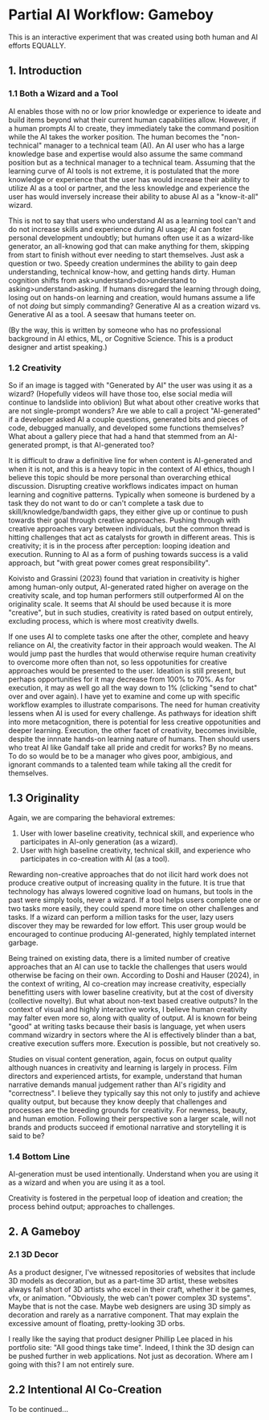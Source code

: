 # Partial AI Workflow: Gameboy

This is an interactive experiment that was created using both human and AI efforts EQUALLY.

## 1. Introduction

### 1.1 Both a Wizard and a Tool

AI enables those with no or low prior knowledge or experience to ideate and build items beyond what their current human capabilities allow. However, if a human prompts AI to create, they immediately take the command position while the AI takes the worker position. The human becomes the "non-technical" manager to a technical team (AI). An AI user who has a large knowledge base and expertise would also assume the same command position but as a technical manager to a technical team. Assuming that the learning curve of AI tools is not extreme, it is postulated that the more knowledge or experience that the user has would increase their ability to utilize AI as a tool or partner, and the less knowledge and experience the user has would inversely increase their ability to abuse AI as a "know-it-all" wizard.

This is not to say that users who understand AI as a learning tool can't and do not increase skills and experience during AI usage; AI can foster personal development undoubtly; but humans often use it as a wizard-like generator, an all-knowing god that can make anything for them, skipping from start to finish without ever needing to start themselves. Just ask a question or two. Speedy creation undermines the ability to gain deep understanding, technical know-how, and getting hands dirty. Human cognition shifts from ask>understand>do>understand to asking>understand>asking. If humans disregard the learning through doing, losing out on hands-on learning and creation, would humans assume a life of not *doing* but simply commanding? Generative AI as a creation wizard vs. Generative AI as a tool. A seesaw that humans teeter on.

(By the way, this is written by someone who has no professional background in AI ethics, ML, or Cognitive Science. This is a product designer and artist speaking.)

### 1.2 Creativity

So if an image is tagged with "Generated by AI" the user was using it as a wizard? (Hopefully videos will have those too, else social media will continue to landslide into oblivion) But what about other creative works that are not single-prompt wonders? Are we able to call a project "AI-generated" if a developer asked AI a couple questions, generated bits and pieces of code, debugged manually, and developed some functions themselves? What about a gallery piece that had a hand that stemmed from an AI-generated prompt, is that AI-generated too?

It is difficult to draw a definitive line for when content is AI-generated and when it is not, and this is a heavy topic in the context of AI ethics, though I believe this topic should be more personal than overarching ethical discussion. Disrupting creative workflows indicates impact on human learning and cognitive patterns. Typically when someone is burdened by a task they do not want to do or can't complete a task due to skill/knowledge/bandwidth gaps, they either give up or continue to push towards their goal through creative approaches. Pushing through with creative approaches vary between individuals, but the common thread is hitting challenges that act as catalysts for growth in different areas. This is creativity; it is in the process after perception: looping ideation and execution. Running to AI as a form of pushing towards success is a valid approach, but "with great power comes great responsibility".

Koivisto and Grassini (2023) found that variation in creativity is higher among human-only output, AI-generated rated higher on average on the creativity scale, and top human performers still outperformed AI on the originality scale. It seems that AI should be used because it is more "creative", but in such studies, creativity is rated based on output entirely, excluding process, which is where most creativity dwells. 

If one uses AI to complete tasks one after the other, complete and heavy reliance on AI, the creativity factor in their approach would weaken. The AI would jump past the hurdles that would otherwise require human creativity to overcome more often than not, so less oppotunities for creative approaches would be presented to the user. Ideation is still present, but perhaps opportunities for it may decrease from 100% to 70%. As for execution, it may as well go all the way down to 1% (clicking "send to chat" over and over again). I have yet to examine and come up with specific workflow examples to illustrate comparisons. The need for human creativity lessens when AI is used for every challenge. As pathways for ideation shift into more metacognition, there is potential for less creative oppotunities and deeper learning. Execution, the other facet of creativity, becomes invisible, despite the innnate hands-on learning nature of humans. Then should users who treat AI like Gandalf take all pride and credit for works? By no means. To do so would be to be a manager who gives poor, ambigious, and ignorant commands to a talented team while taking all the credit for themselves.

## 1.3 Originality

Again, we are comparing the behavioral extremes:

1. User with lower baseline creativity, technical skill, and experience who participates in AI-only generation (as a wizard).
2. User with high baseline creativity, technical skill, and experience who participates in co-creation with AI (as a tool).

Rewarding non-creative approaches that do not ilicit hard work does not produce creative output of increasing quality in the future. It is true that technology has always lowered cognitive load on humans, but tools in the past were simply tools, never a wizard. If a tool helps users complete one or two tasks more easily, they could spend more time on other challenges and tasks. If a wizard can perform a million tasks for the user, lazy users discover they may be rewarded for low effort. This user group would be encouraged to continue producing AI-generated, highly templated internet garbage. 

Being trained on existing data, there is a limited number of creative approaches that an AI can use to tackle the challenges that users would otherwise be facing on their own. According to Doshi and Hauser (2024), in the context of writing, AI co-creation may increase creativity, especially benefitting users with lower baseline creativity, but at the cost of diversity (collective novelty). But what about non-text based creative outputs? In the context of visual and highly interactive works, I believe human creativity may falter even more so, along with quality of output. AI is known for being "good" at writing tasks because their basis is language, yet when users command wizardry in sectors where the AI is effectively blinder than a bat, creative execution suffers more. Execution is possible, but not creatively so. 

Studies on visual content generation, again, focus on output quality although nuances in creativity and learning is largely in process. Film directors and experienced artists, for example, understand that human narrative demands manual judgement rather than AI's rigidity and "correctness". I believe they typically say this not only to justify and achieve quality output, but because they know deeply that challenges and processes are the breeding grounds for creativity. For newness, beauty, and human emotion. Following their perspective son a larger scale, will not brands and products succeed if emotional narrative and storytelling it is said to be?

### 1.4 Bottom Line

AI-generation must be used intentionally. Understand when you are using it as a wizard and when you are using it as a tool.

Creativity is fostered in the perpetual loop of ideation and creation; the process behind output; approaches to challenges.

## 2. A Gameboy

### 2.1 3D Decor

As a product designer, I've witnessed repositories of websites that include 3D models as decoration, but as a part-time 3D artist, these websites always fall short of 3D artists who excel in their craft, whether it be games, vfx, or animation. "Obviously, the web can't power complex 3D systems". Maybe that is not the case. Maybe web designers are using 3D simply as decoration and rarely as a narrative component. That may explain the excessive amount of floating, pretty-looking 3D orbs.

I really like the saying that product designer Phillip Lee placed in his portfolio site: "All good things take time". Indeed, I think the 3D design can be pushed further in web applications. Not just as decoration. Where am I going with this? I am not entirely sure.

## 2.2 Intentional AI Co-Creation

To be continued...